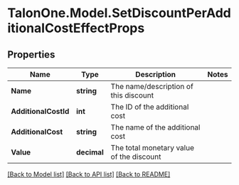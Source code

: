 
# TalonOne.Model.SetDiscountPerAdditionalCostEffectProps

## Properties

Name | Type | Description | Notes
------------ | ------------- | ------------- | -------------
**Name** | **string** | The name/description of this discount | 
**AdditionalCostId** | **int** | The ID of the additional cost | 
**AdditionalCost** | **string** | The name of the additional cost | 
**Value** | **decimal** | The total monetary value of the discount | 

[[Back to Model list]](../README.md#documentation-for-models)
[[Back to API list]](../README.md#documentation-for-api-endpoints)
[[Back to README]](../README.md)

